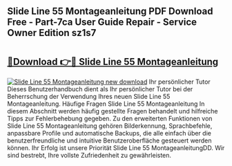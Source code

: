 ## Slide Line 55 Montageanleitung PDF Download Free - Part-7ca User Guide Repair - Service Owner Edition sz1s7

# <h2><a href="http://df7gtm.blite.top/?on=Slide+Line+55+Montageanleitung">🔗Download 👉🔴 Slide Line 55 Montageanleitung</a></h2>

[![Slide Line 55 Montageanleitung new download](https://i.imgur.com/lujVjoI.png)](http://df7gtm.blite.top/?on=Slide+Line+55+Montageanleitung)
Ihr persönlicher Tutor Dieses Benutzerhandbuch dient als Ihr persönlicher Tutor bei der Beherrschung der Verwendung Ihres neuen Slide Line 55 Montageanleitung. Häufige Fragen Slide Line 55 Montageanleitung In diesem Abschnitt werden häufig gestellte Fragen behandelt und hilfreiche Tipps zur Fehlerbehebung gegeben. Zu den erweiterten Funktionen von Slide Line 55 Montageanleitung gehören Bilderkennung, Sprachbefehle, anpassbare Profile und automatische Backups, die alle einfach über die benutzerfreundliche und intuitive Benutzeroberfläche gesteuert werden können. Ihr Erfolg ist unsere Priorität Slide Line 55 MontageanleitungDD. Wir sind bestrebt, Ihre vollste Zufriedenheit zu gewährleisten.
